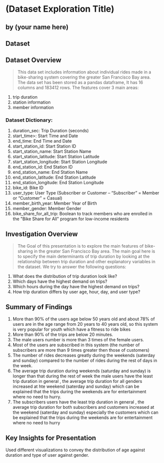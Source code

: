 # (Dataset Exploration Title)
## by (your name here)


## Dataset

## Dataset Overview

> This data set includes information about individual rides made in a bike-sharing system covering the greater San Francisco Bay area.
The data set has been stored as a pandas dataframe, It has 16 columns and 183412 rows. The features cover 3 main areas: 
1. trip duration
2. station information
3. member information
### Dataset Dictionary:
1. duration_sec: Trip Duration (seconds)
2. start_time>: Start Time and Date
3. end_time: End Time and Date
4. start_station_id: Start Station ID
5. start_station_name: Start Station Name
6. start_station_latitude: Start Station Latitude
7. start_station_longitude: Start Station Longitude
8. end_station_id: End Station ID
9. end_station_name: End Station Name
10. end_station_latitude: End Station Latitude
11. end_station_longitude: End Station Longitude
12. bike_id: Bike ID
13. user_type: User Type (Subscriber or Customer – “Subscriber” = Member or “Customer” = Casual)
14. member_birth_year: Member Year of Birth
15. member_gender: Member Gender
16. bike_share_for_all_trip: Boolean to track members who are enrolled in the "Bike Share for All" program for low-income residents
## Investigation Overview

> The Goal of this presentation is to explore the main features of bike-sharing in the greater San Francisco Bay area. The main goal here is to specify the main determinants of trip duration by looking at the relationship between trip duration and other explanatory variables in the dataset. We try to answer the following questions:
1. What does the distribution of trip duration look like?
2. Which days have the highest demand on trips?
3. Which hours during the day have the highest demand on trips?
4. How trip duration differs by user age, hour, day, and user type?


## Summary of Findings

1. More than 90% of the users age below 50 years old and about 78% of users are in the age range from 20 years to 40 years old, so this system is very popular for youth which have a fitness to ride bikes
2. More than 90% of the trips are below 20 minutes.
3. The male users number is more than 3 times of the female users.
5. Most of the users are subscribed in this system (the number of subscribers are more than 9 times greater then those of customers)
6. The number of rides decreases greatly during the weekends (saterday and sunday) compared to the number of rides during the rest of days in the week.
7. The average trip duration during weekends (saturday and sunday) is longer than that during the rest of week the male users have the least trip duration in general , the average trip duration for all genders increased at hte weekend (saterday and sunday) which can be explained that the trips during the weekends are for entertainment where no need to hurry.
8. The subscribers users have the least trip duration in general , the average trip duration for both subscribers and customers increased at the weekend (saterday and sunday) especially the customers which can be explained that the trips during the weekends are for entertainment where no need to hurry


## Key Insights for Presentation

Used different visualizations to convey the distribution of age against duration and type of user against gender.